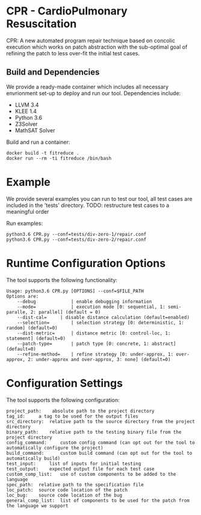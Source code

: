 # CPR - CardioPulmonary Resuscitation
CPR: A new automated program repair technique based on concolic execution
which works on patch abstraction with the sub-optimal goal of refining the patch to less over-fit 
the initial test cases. 


## Build and Dependencies
We provide a ready-made container which includes all necessary envrionment set-up
to deploy and run our tool. Dependencies include:

* LLVM 3.4
* KLEE 1.4
* Python 3.6
* Z3Solver
* MathSAT Solver

Build and run a container:

    docker build -t fitreduce .
    docker run --rm -ti fitreduce /bin/bash


# Example
We provide several examples you can run to test our tool, all test cases are included
in the 'tests' directory. TODO: restructure test cases to a meaningful order

Run examples:

    python3.6 CPR.py --conf=tests/div-zero-1/repair.conf
    python3.6 CPR.py --conf=tests/div-zero-2/repair.conf

# Runtime Configuration Options
The tool supports the following functionality:

    Usage: python3.6 CPR.py [OPTIONS] --conf=$FILE_PATH
	Options are:
		--debug	            | enable debugging information
		--mode=             | execution mode [0: sequential, 1: semi-paralle, 2: parallel] (default = 0)
		--dist-cal=	    | disable distance calculation (default=enabled)
		--selection=	    | selection strategy [0: deterministic, 1: random] (default=0)
		--dist-metric=	    | distance metric [0: control-loc, 1: statement] (default=0)
		--patch-type=	    | patch type [0: concrete, 1: abstract] (default=0)
		--refine-method=    | refine strategy [0: under-approx, 1: over-approx, 2: under-approx and over-approx, 3: none] (default=0)

# Configuration Settings
The tool supports the following configuration:

    project_path:    absolute path to the project directory
    tag_id:     a tag to be used for the output files
    src_directory:  relative path to the source directory from the project directory
    binary_path:    relative path to the testing binary file from the project directory
    config_command:     custom config command (can opt out for the tool to automatically configure the project)
    build_command:      custom build command (can opt out for the tool to automatically build)
    test_input:     list of inputs for initial testing
    test_output:    expected output file for each test case
    custom_comp_list:   use of custom components to be added to the language
    spec_path:  relative path to the specification file
    loc_patch:  source code location of the patch
    loc_bug:    source code location of the bug
    general_comp_list:  list of components to be used for the patch from the language we support